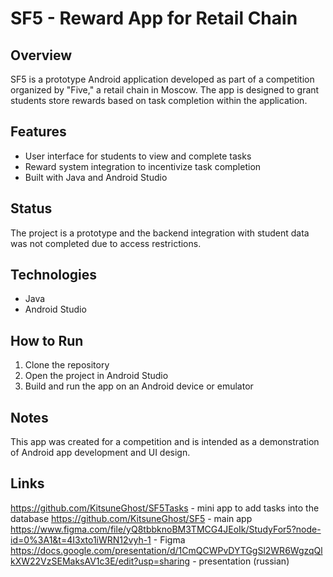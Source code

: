 # SF5 - Reward App for Retail Chain

## Overview
SF5 is a prototype Android application developed as part of a competition organized by "Five," a retail chain in Moscow. The app is designed to grant students store rewards based on task completion within the application.

## Features
- User interface for students to view and complete tasks
- Reward system integration to incentivize task completion
- Built with Java and Android Studio

## Status
The project is a prototype and the backend integration with student data was not completed due to access restrictions.

## Technologies
- Java
- Android Studio

## How to Run
1. Clone the repository
2. Open the project in Android Studio
3. Build and run the app on an Android device or emulator

## Notes
This app was created for a competition and is intended as a demonstration of Android app development and UI design.

## Links
https://github.com/KitsuneGhost/SF5Tasks - mini app to add tasks into the database
https://github.com/KitsuneGhost/SF5 - main app
https://www.figma.com/file/yQ8tbbknoBM3TMCG4JEoIk/StudyFor5?node-id=0%3A1&t=4I3xto1iWRN12vyh-1 - Figma
https://docs.google.com/presentation/d/1CmQCWPvDYTGgSl2WR6WgzqQlkXW22VzSEMaksAV1c3E/edit?usp=sharing - presentation (russian)
